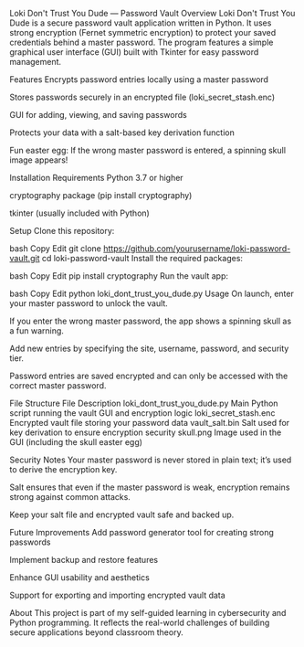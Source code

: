 Loki Don't Trust You Dude — Password Vault
Overview
Loki Don't Trust You Dude is a secure password vault application written in Python. It uses strong encryption (Fernet symmetric encryption) to protect your saved credentials behind a master password. The program features a simple graphical user interface (GUI) built with Tkinter for easy password management.

Features
Encrypts password entries locally using a master password

Stores passwords securely in an encrypted file (loki_secret_stash.enc)

GUI for adding, viewing, and saving passwords

Protects your data with a salt-based key derivation function

Fun easter egg: If the wrong master password is entered, a spinning skull image appears!

Installation Requirements
Python 3.7 or higher

cryptography package (pip install cryptography)

tkinter (usually included with Python)

Setup
Clone this repository:

bash
Copy
Edit
git clone https://github.com/yourusername/loki-password-vault.git
cd loki-password-vault
Install the required packages:

bash
Copy
Edit
pip install cryptography
Run the vault app:

bash
Copy
Edit
python loki_dont_trust_you_dude.py
Usage
On launch, enter your master password to unlock the vault.

If you enter the wrong master password, the app shows a spinning skull as a fun warning.

Add new entries by specifying the site, username, password, and security tier.

Password entries are saved encrypted and can only be accessed with the correct master password.

File Structure
File	Description
loki_dont_trust_you_dude.py	Main Python script running the vault GUI and encryption logic
loki_secret_stash.enc	Encrypted vault file storing your password data
vault_salt.bin	Salt used for key derivation to ensure encryption security
skull.png	Image used in the GUI (including the skull easter egg)

Security Notes
Your master password is never stored in plain text; it’s used to derive the encryption key.

Salt ensures that even if the master password is weak, encryption remains strong against common attacks.

Keep your salt file and encrypted vault safe and backed up.

Future Improvements
Add password generator tool for creating strong passwords

Implement backup and restore features

Enhance GUI usability and aesthetics

Support for exporting and importing encrypted vault data

About
This project is part of my self-guided learning in cybersecurity and Python programming. It reflects the real-world challenges of building secure applications beyond classroom theory.

